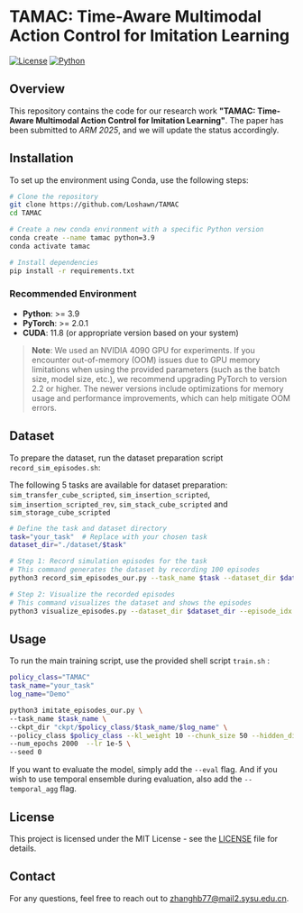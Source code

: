 # TAMAC: Time-Aware Multimodal Action Control for Imitation Learning

[![License](https://img.shields.io/badge/license-MIT-blue.svg)](LICENSE)
[![Python](https://img.shields.io/badge/python-3.9%2B-blue)](https://www.python.org/)

## Overview
This repository contains the code for our research work **"TAMAC: Time-Aware Multimodal Action Control for Imitation Learning"**. The paper has been submitted to *ARM 2025*, and we will update the status accordingly.

<!-- ## Paper Information
**Title:** TAMAC: Time-Aware Multimodal Action Control for Imitation Learning  
**Authors:** Author1, Author2, Author3  
**Submitted to:** ARM 2025  
**Status:** Submitted (Under Review)  
[arXiv Link (if available)](https://arxiv.org/abs/example)   -->

## Installation
To set up the environment using Conda, use the following steps:

```bash
# Clone the repository
git clone https://github.com/Loshawn/TAMAC
cd TAMAC

# Create a new conda environment with a specific Python version
conda create --name tamac python=3.9
conda activate tamac

# Install dependencies
pip install -r requirements.txt
```

### Recommended Environment

- **Python**: >= 3.9
- **PyTorch**: >= 2.0.1
- **CUDA**: 11.8 (or appropriate version based on your system)

> **Note**: We used an NVIDIA 4090 GPU for experiments. If you encounter out-of-memory (OOM) issues due to GPU memory limitations when using the provided parameters (such as the batch size, model size, etc.), we recommend upgrading PyTorch to version 2.2 or higher. The newer versions include optimizations for memory usage and performance improvements, which can help mitigate OOM errors.

## Dataset
To prepare the dataset, run the dataset preparation script `record_sim_episodes.sh`:

The following 5 tasks are available for dataset preparation: `sim_transfer_cube_scripted`, `sim_insertion_scripted`, `sim_insertion_scripted_rev`, `sim_stack_cube_scripted` and `sim_storage_cube_scripted`

```bash
# Define the task and dataset directory
task="your_task"  # Replace with your chosen task
dataset_dir="./dataset/$task"

# Step 1: Record simulation episodes for the task
# This command generates the dataset by recording 100 episodes
python3 record_sim_episodes_our.py --task_name $task --dataset_dir $dataset_dir --num_episodes 100

# Step 2: Visualize the recorded episodes
# This command visualizes the dataset and shows the episodes
python3 visualize_episodes.py --dataset_dir $dataset_dir --episode_idx -1
```

## Usage
To run the main training script, use the provided shell script `train.sh` :

```bash
policy_class="TAMAC"
task_name="your_task"
log_name="Demo"

python3 imitate_episodes_our.py \
--task_name $task_name \
--ckpt_dir "ckpt/$policy_class/$task_name/$log_name" \
--policy_class $policy_class --kl_weight 10 --chunk_size 50 --hidden_dim 512 --batch_size 4 --dim_feedforward 3200 \
--num_epochs 2000  --lr 1e-5 \
--seed 0
```

If you want to evaluate the model, simply add the `--eval` flag. And if you wish to use temporal ensemble during evaluation, also add the `--temporal_agg` flag.

<!-- ## Citation
If you find this work useful, please cite our paper:
```bibtex
@article{yourpaper2024,
  author    = {Author1 and Author2 and Author3},
  title     = {TAMAC: Time-Aware Multimodal Action Control for Imitation Learning},
  journal   = {ARM 2025},
  year      = {2024},
  note      = {Under Review}
}
``` -->

## License
This project is licensed under the MIT License - see the [LICENSE](LICENSE) file for details.

## Contact
For any questions, feel free to reach out to [zhanghb77@mail2.sysu.edu.cn](mailto:zhanghb77@mail2.sysu.edu.cn).
